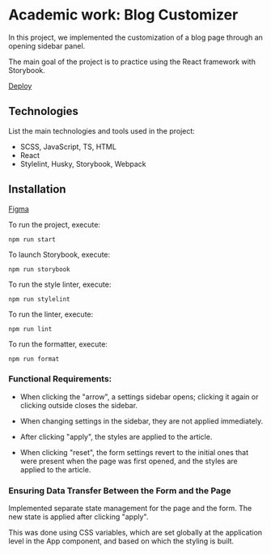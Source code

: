 # Academic work: Blog Customizer

In this project, we implemented the customization of a blog page through an opening sidebar panel.

The main goal of the project is to practice using the React framework with Storybook.

[Deploy](https://akseee-customizer.netlify.app/)

## Technologies

List the main technologies and tools used in the project:

- SCSS, JavaScript, TS, HTML
- React
- Stylelint, Husky, Storybook, Webpack

## Installation

[Figma](https://www.figma.com/file/FEeiiGLOsE7ktXbPpBxYoD/Custom-dropdown?type=design&node-id=0%3A1&mode=design&t=eXRJnWC6Xsuw0qR4-1)

To run the project, execute:

```
npm run start
```

To launch Storybook, execute:

```
npm run storybook
```

To run the style linter, execute:

```
npm run stylelint
```

To run the linter, execute:

```
npm run lint
```

To run the formatter, execute:

```
npm run format
```

### Functional Requirements:

- When clicking the "arrow", a settings sidebar opens; clicking it again or clicking outside closes the sidebar.

- When changing settings in the sidebar, they are not applied immediately.

- After clicking "apply", the styles are applied to the article.

- When clicking "reset", the form settings revert to the initial ones that were present when the page was first opened, and the styles are applied to the article.

### Ensuring Data Transfer Between the Form and the Page

Implemented separate state management for the page and the form. The new state is applied after clicking "apply".

This was done using CSS variables, which are set globally at the application level in the App component, and based on which the styling is built.
